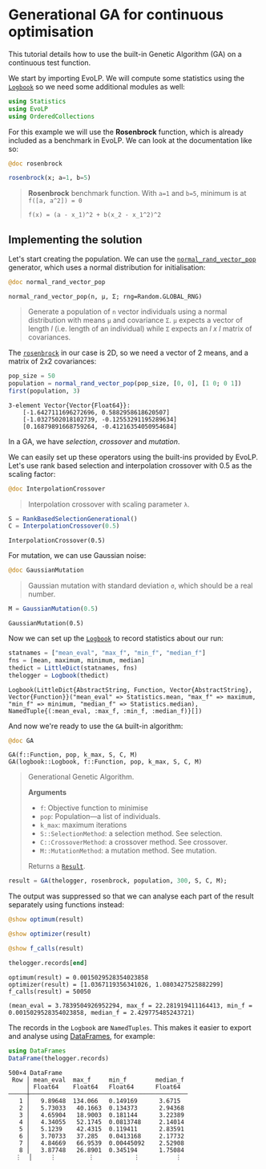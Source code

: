 # Generational GA for continuous optimisation

This tutorial details how to use the built-in Genetic Algorithm (GA) on a continuous test function.

We start by importing EvoLP. We will compute some statistics using the [`Logbook`](@ref) so we need some additional modules as well:

```julia
using Statistics
using EvoLP
using OrderedCollections
```

For this example we will use the **Rosenbrock** function, which is already included as a benchmark in EvoLP. We can look at the documentation like so:

```julia
@doc rosenbrock
```

```julia
rosenbrock(x; a=1, b=5)
```

> **Rosenbrock** benchmark function. With ``a=1`` and ``b=5``, minimum is at ``f([a, a^2]) = 0``
>
> ``f(x) = (a - x_1)^2 + b(x_2 - x_1^2)^2``

## Implementing the solution

Let's start creating the population. We can  use the [`normal_rand_vector_pop`](@ref) generator, which uses a normal distribution for initialisation:

```julia
@doc normal_rand_vector_pop
```

```text
normal_rand_vector_pop(n, μ, Σ; rng=Random.GLOBAL_RNG)
```

> Generate a population of `n` vector individuals using a normal distribution with means `μ` and covariance `Σ`.
> `μ` expects a vector of length *l* (i.e. length of an individual) while `Σ` expects an *l x l* matrix of covariances.

The [`rosenbrock`](@ref) in our case is 2D, so we need a vector of 2 means, and a matrix of 2x2 covariances:

```julia
pop_size = 50
population = normal_rand_vector_pop(pop_size, [0, 0], [1 0; 0 1])
first(population, 3)
```

```text
3-element Vector{Vector{Float64}}:
    [-1.6427111696272696, 0.5882958618620507]
    [-1.0327502018102739, -0.12553291195289634]
    [0.16879891668759264, -0.41216354050954684]
```

In a GA, we have *selection*, *crossover* and *mutation*.

We can easily set up these operators using the built-ins provided by EvoLP. Let's use rank based selection and interpolation crossover with 0.5 as the scaling factor:

```julia
@doc InterpolationCrossover
```

> Interpolation crossover with scaling parameter ``λ``.

```julia
S = RankBasedSelectionGenerational()
C = InterpolationCrossover(0.5)
```

```text
InterpolationCrossover(0.5)
```

For mutation, we can use Gaussian noise:

```julia
@doc GaussianMutation
```

> Gaussian mutation with standard deviation `σ`, which should be a real number.

```julia
M = GaussianMutation(0.5)
```

```text
GaussianMutation(0.5)
```

Now we can set up the [`Logbook`](@ref) to record statistics about our run:

```julia
statnames = ["mean_eval", "max_f", "min_f", "median_f"]
fns = [mean, maximum, minimum, median]
thedict = LittleDict(statnames, fns)
thelogger = Logbook(thedict)
```

```text
Logbook(LittleDict{AbstractString, Function, Vector{AbstractString}, Vector{Function}}("mean_eval" => Statistics.mean, "max_f" => maximum, "min_f" => minimum, "median_f" => Statistics.median), NamedTuple{(:mean_eval, :max_f, :min_f, :median_f)}[])
```

And now we're ready to use the `GA` built-in algorithm:

```julia
@doc GA
```

```text
GA(f::Function, pop, k_max, S, C, M)
GA(logbook::Logbook, f::Function, pop, k_max, S, C, M)
```

> Generational Genetic Algorithm.
>
> **Arguments**
>
  > * `f`: Objective function to minimise
  > * `pop`: Population—a list of individuals.
  > * `k_max`: maximum iterations
  > * `S::SelectionMethod`: a selection method. See selection.
  > * `C::CrossoverMethod`: a crossover method. See crossover.
  > * `M::MutationMethod`: a mutation method. See mutation.
>
> Returns a [`Result`](@ref).

```julia
result = GA(thelogger, rosenbrock, population, 300, S, C, M);
```

The output was suppressed so that we can analyse each part of the result separately using functions instead:

```julia
@show optimum(result)

@show optimizer(result)

@show f_calls(result)

thelogger.records[end]
```

```text
optimum(result) = 0.0015029528354023858
optimizer(result) = [1.0367119356341026, 1.0803427525882299]
f_calls(result) = 50050

(mean_eval = 3.7839504926952294, max_f = 22.281919411164413, min_f = 0.0015029528354023858, median_f = 2.429775485243721)
```

The records in the `Logbook` are `NamedTuples`. This makes it easier to export and analyse using [DataFrames](https://dataframes.juliadata.org/stable/), for example:

```julia
using DataFrames
DataFrame(thelogger.records)
```

```text
500×4 DataFrame
 Row │ mean_eval  max_f     min_f        median_f 
     │ Float64    Float64   Float64      Float64  
─────┼────────────────────────────────────────────
   1 │   9.89648  134.066   0.149169      3.6715
   2 │   5.73033   40.1663  0.134373      2.94368
   3 │   4.65904   18.9003  0.181144      3.22389
   4 │   4.34055   52.1745  0.0813748     2.14014
   5 │   5.1239    42.4315  0.119411      2.83591
   6 │   3.70733   37.285   0.0413168     2.17732
   7 │   4.84669   66.9539  0.00445092    2.52908
   8 │   3.87748   26.8901  0.345194      1.75084
  ⋮  │     ⋮         ⋮           ⋮          ⋮
```
